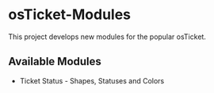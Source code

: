 osTicket-Modules
================
This project develops new modules for the popular osTicket. 

Available Modules
---------------
<ul>
  <li>Ticket Status - Shapes, Statuses and Colors</li>
</ul>
